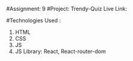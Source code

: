 #Assignment: 9
#Project: Trendy-Quiz
Live Link: 

#Technologies Used :
1. HTML
2. CSS
3. JS
4. JS Library: React, React-router-dom
